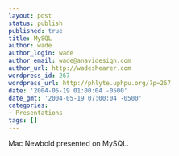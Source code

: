 ```yaml
---
layout: post
status: publish
published: true
title: MySQL
author: wade
author_login: wade
author_email: wade@anavidesign.com
author_url: http://wadeshearer.com
wordpress_id: 267
wordpress_url: http://phlyte.uphpu.org/?p=267
date: '2004-05-19 01:00:04 -0500'
date_gmt: '2004-05-19 07:00:04 -0500'
categories:
- Presentations
tags: []
---
```

<p>Mac Newbold presented on MySQL.</p>
